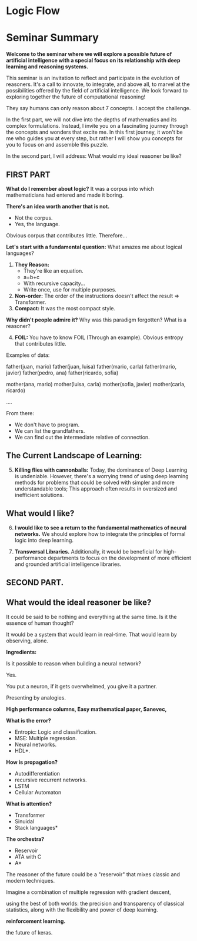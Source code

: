 # Logic Flow
# Seminar Summary

**Welcome to the seminar where we will explore a possible future of artificial intelligence with a special focus on its relationship with deep learning and reasoning systems.**

This seminar is an invitation to reflect and participate in the evolution of reasoners. It's a call to innovate, to integrate, and above all, to marvel at the possibilities offered by the field of artificial intelligence. We look forward to exploring together the future of computational reasoning!

They say humans can only reason about 7 concepts. I accept the challenge.

In the first part, we will not dive into the depths of mathematics and its complex formulations. Instead, I invite you on a fascinating journey through the concepts and wonders that excite me. In this first journey, it won't be me who guides you at every step, but rather I will show you concepts for you to focus on and assemble this puzzle.

In the second part, I will address: What would my ideal reasoner be like?

## FIRST PART

**What do I remember about logic?**
It was a corpus into which mathematicians had entered and made it boring.

**There's an idea worth another that is not.**
- Not the corpus.
- Yes, the language.

Obvious corpus that contributes little. Therefore...

**Let's start with a fundamental question:**
What amazes me about logical languages?

1. **They Reason:**
    - They're like an equation.
    - a=b+c
    - With recursive capacity…
    - Write once, use for multiple purposes.
2. **Non-order:** The order of the instructions doesn't affect the result => Transformer.
3. **Compact:** It was the most compact style.

**Why didn't people admire it?**
Why was this paradigm forgotten?
What is a reasoner?

4. **FOIL:** You have to know FOIL (Through an example).
Obvious entropy that contributes little.

Examples of data:

father(juan, mario)
father(juan, luisa)
father(mario, carla)
father(mario, javier)
father(pedro, ana)
father(ricardo, sofia)

mother(ana, mario)
mother(luisa, carla)
mother(sofia, javier)
mother(carla, ricardo)

....


From there:
- We don't have to program.
- We can list the grandfathers.
- We can find out the intermediate relative of connection.

## **The Current Landscape of Learning:**

5. **Killing flies with cannonballs:** Today, the dominance of Deep Learning is undeniable. However, there's a worrying trend of using deep learning methods for problems that could be solved with simpler and more understandable tools; This approach often results in oversized and inefficient solutions.

## **What would I like?**

6. **I would like to see a return to the fundamental mathematics of neural networks.** We should explore how to integrate the principles of formal logic into deep learning.

7. **Transversal Libraries.** Additionally, it would be beneficial for high-performance departments to focus on the development of more efficient and grounded artificial intelligence libraries.

## SECOND PART.

## **What would the ideal reasoner be like?**

It could be said to be nothing and everything at the same time. Is it the essence of human thought?

It would be a system that would learn in real-time. That would learn by observing, alone.

**Ingredients:**

Is it possible to reason when building a neural network?

Yes.

You put a neuron, if it gets overwhelmed, you give it a partner.

Presenting by analogies.

**High performance columns, Easy mathematical paper, Sanevec,**

**What is the error?**
- Entropic: Logic and classification.
- MSE: Multiple regression.
- Neural networks.
- HDL*.

**How is propagation?**
- Autodifferentiation
- recursive recurrent networks.
- LSTM
- Cellular Automaton

**What is attention?**
- Transformer
- Sinuidal
- Stack languages*

**The orchestra?**
- Reservoir
- ATA with C
- A*

The reasoner of the future could be a "reservoir" that mixes classic and modern techniques.

Imagine a combination of multiple regression with gradient descent,

using the best of both worlds: the precision and transparency of classical statistics, along with the flexibility and power of deep learning.

**reinforcement learning.**

the future of keras.

